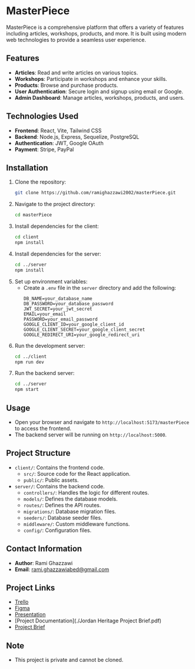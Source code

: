 # MasterPiece

MasterPiece is a comprehensive platform that offers a variety of features including articles, workshops, products, and more. It is built using modern web technologies to provide a seamless user experience.

## Features

- **Articles**: Read and write articles on various topics.
- **Workshops**: Participate in workshops and enhance your skills.
- **Products**: Browse and purchase products.
- **User Authentication**: Secure login and signup using email or Google.
- **Admin Dashboard**: Manage articles, workshops, products, and users.

## Technologies Used

- **Frontend**: React, Vite, Tailwind CSS
- **Backend**: Node.js, Express, Sequelize, PostgreSQL
- **Authentication**: JWT, Google OAuth
- **Payment**: Stripe, PayPal

## Installation

1. Clone the repository:
   ```bash
   git clone https://github.com/ramighazzawi2002/masterPiece.git
   ```
2. Navigate to the project directory:
   ```bash
   cd masterPiece
   ```
3. Install dependencies for the client:
   ```bash
   cd client
   npm install
   ```
4. Install dependencies for the server:
   ```bash
   cd ../server
   npm install
   ```
5. Set up environment variables:
   - Create a `.env` file in the `server` directory and add the following:
     ```
     DB_NAME=your_database_name
     DB_PASSWORD=your_database_password
     JWT_SECRET=your_jwt_secret
     EMAIL=your_email
     PASSWORD=your_email_password
     GOOGLE_CLIENT_ID=your_google_client_id
     GOOGLE_CLIENT_SECRET=your_google_client_secret
     GOOGLE_REDIRECT_URI=your_google_redirect_uri
     ```
6. Run the development server:
   ```bash
   cd ../client
   npm run dev
   ```
7. Run the backend server:
   ```bash
   cd ../server
   npm start
   ```
   
## Usage

- Open your browser and navigate to `http://localhost:5173/masterPiece` to access the frontend.
- The backend server will be running on `http://localhost:5000`.

## Project Structure

- `client/`: Contains the frontend code.
  - `src/`: Source code for the React application.
  - `public/`: Public assets.
- `server/`: Contains the backend code.
  - `controllers/`: Handles the logic for different routes.
  - `models/`: Defines the database models.
  - `routes/`: Defines the API routes.
  - `migrations/`: Database migration files.
  - `seeders/`: Database seeder files.
  - `middleware/`: Custom middleware functions.
  - `config/`: Configuration files.

## Contact Information

- **Author**: Rami Ghazzawi
- **Email**: rami.ghazzawiabed@gmail.com

## Project Links

- [Trello](https://trello.com/invite/b/672a01eeaa4968b12966b79c/ATTI9144b0c143a353fb99ea9992fac4f77eA82F70B6/master-piece)
- [Figma](https://www.figma.com/design/ttzneYCK8kreNzmudfOujZ/masterpeace?node-id=0-1&t=pjbBfw3moW1ecDCS-1)
- [Presentation](https://www.canva.com/design/DAGVmh2l5Xs/GKPwSdZHXETenqTC0XAV7Q/edit?utm_content=DAGVmh2l5Xs&utm_campaign=designshare&utm_medium=link2&utm_source=sharebutton)
- [Project Documentation](./Jordan Heritage Project Brief.pdf)
- [Project Brief](https://example.com/brief)

## Note

- This project is private and cannot be cloned.
